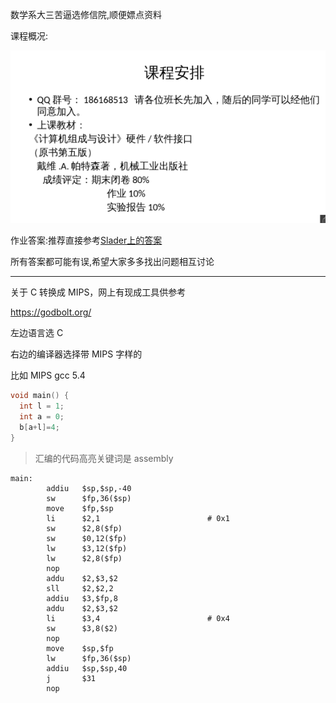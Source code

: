 数学系大三苦逼选修信院,顺便嫖点资料

课程概况:

![image-20200302143447560](img/readme/image-20200302143447560.png)

作业答案:推荐直接参考[Slader上的答案](https://www.slader.com/textbook/9780124077263-computer-organization-and-design-mips-edition-the-hardwaresoftware-interface-5th-edition/)

所有答案都可能有误,希望大家多多找出问题相互讨论

---

关于 C 转换成 MIPS，网上有现成工具供参考

https://godbolt.org/

左边语言选 C

右边的编译器选择带 MIPS 字样的

比如 MIPS gcc 5.4

```c
void main() {
  int l = 1;
  int a = 0;
  b[a+l]=4;
}
```

> 汇编的代码高亮关键词是 assembly

```assembly
main:
        addiu   $sp,$sp,-40
        sw      $fp,36($sp)
        move    $fp,$sp
        li      $2,1                        # 0x1
        sw      $2,8($fp)
        sw      $0,12($fp)
        lw      $3,12($fp)
        lw      $2,8($fp)
        nop
        addu    $2,$3,$2
        sll     $2,$2,2
        addiu   $3,$fp,8
        addu    $2,$3,$2
        li      $3,4                        # 0x4
        sw      $3,8($2)
        nop
        move    $sp,$fp
        lw      $fp,36($sp)
        addiu   $sp,$sp,40
        j       $31
        nop
```
